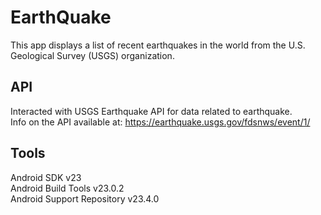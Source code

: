# EarthQuake
This app displays a list of recent earthquakes in the world from the U.S. Geological Survey (USGS) organization.<br>
## API
Interacted with  USGS Earthquake API for data related to earthquake.<br>
Info on the API available at: https://earthquake.usgs.gov/fdsnws/event/1/<br>
## Tools
Android SDK v23 <br>
Android Build Tools v23.0.2 <br>
Android Support Repository v23.4.0 <br>
